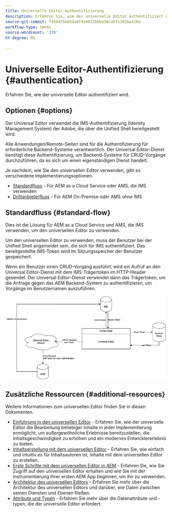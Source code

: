 ```yaml
---
title: Universelle Editor-Authentifizierung
description: Erfahren Sie, wie der universelle Editor authentifiziert wird.
source-git-commit: f454475b65da8f410812bbbe30ca5fc393be410a
workflow-type: tm+mt
source-wordcount: '339'
ht-degree: 0%

---
```



# Universelle Editor-Authentifizierung {#authentication}

Erfahren Sie, wie der universelle Editor authentifiziert wird.

## Optionen {#options}

Der Universal Editor verwendet die IMS-Authentifizierung (Identity Management System) der Adobe, die über die Unified Shell bereitgestellt wird.

Alle Anwendungen/Remote-Seiten sind für die Authentifizierung für erforderliche Backend-Systeme verantwortlich. Der Universal Editor-Dienst benötigt diese Authentifizierung, um Backend-Systeme für CRUD-Vorgänge durchzuführen, da es sich um einen eigenständigen Dienst handelt.

Je nachdem, wie Sie den universellen Editor verwenden, gibt es verschiedene Implementierungsoptionen.

* [Standardfluss](#standard-flow) - Für AEM as a Cloud Service oder AMS, die IMS verwenden
* [Drittanbieterfluss](#third-party-flow) - Für AEM On-Premise oder AMS ohne IMS

## Standardfluss {#standard-flow}

Dies ist die Lösung für AEM as a Cloud Service und AMS, die IMS verwenden, um den universellen Editor zu verwenden.

Um den universellen Editor zu verwenden, muss der Benutzer bei der Unified Shell angemeldet sein, die sich für IMS authentifiziert. Das bereitgestellte IMS-Token wird im Sitzungsspeicher der Benutzer gespeichert.

Wenn ein Benutzer einen CRUD-Vorgang ausführt, wird ein Aufruf an den Universal Editor-Dienst mit dem IMS-Trägertoken im HTTP-Header gesendet. Der Universal Editor-Dienst verwendet dann das Trägertoken, um die Anfrage gegen das AEM Backend-System zu authentifizieren, um Vorgänge im Benutzernamen auszuführen.

![Standardauthentifizierungsfluss](assets/standard-flow.png)

## Zusätzliche Ressourcen {#additional-resources}

Weitere Informationen zum universellen Editor finden Sie in diesen Dokumenten.

* [Einführung in den universellen Editor](introduction.md) - Erfahren Sie, wie der universelle Editor die Bearbeitung beliebiger Inhalte in jeder Implementierung ermöglicht, um außergewöhnliche Erlebnisse bereitzustellen, die Inhaltsgeschwindigkeit zu erhöhen und ein modernes Entwicklererlebnis zu bieten.
* [Inhaltserstellung mit dem universellen Editor](authoring.md) - Erfahren Sie, wie einfach und intuitiv es für Inhaltsautoren ist, Inhalte mit dem universellen Editor zu erstellen.
* [Erste Schritte mit dem universellen Editor in AEM](getting-started.md) - Erfahren Sie, wie Sie Zugriff auf den universellen Editor erhalten und wie Sie mit der Instrumentierung Ihrer ersten AEM App beginnen, um ihn zu verwenden.
* [Architektur des universellen Editors](architecture.md) - Erfahren Sie mehr über die Architektur des universellen Editors und darüber, wie Daten zwischen seinen Diensten und Ebenen fließen.
* [Attribute und Typen](attributes-types.md) - Erfahren Sie mehr über die Datenattribute und -typen, die der universelle Editor erfordert.
